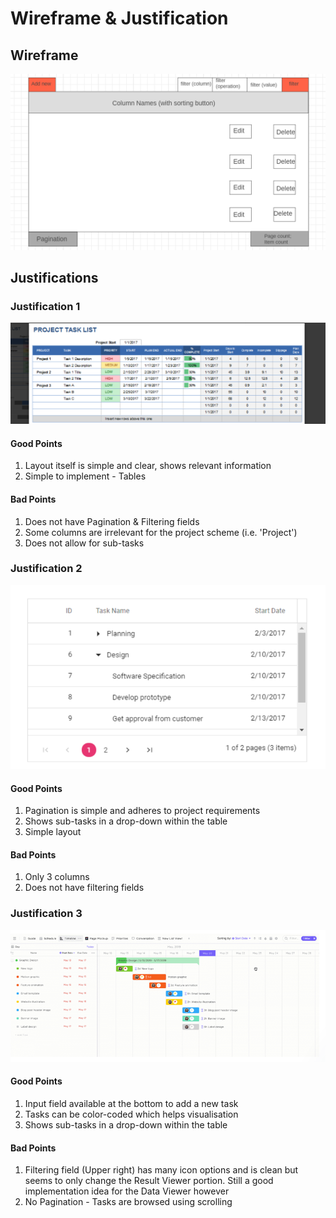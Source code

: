 # Wireframe & Justification

## Wireframe

![Wireframe](justifications/Data_viewer_wireframe.png)

## Justifications

### Justification 1

![Justification 1](justifications/Data_viewer_layout.png)

#### Good Points

1. Layout itself is simple and clear, shows relevant information
2. Simple to implement - Tables

#### Bad Points

1. Does not have Pagination & Filtering fields
2. Some columns are irrelevant for the project scheme (i.e. 'Project')
3. Does not allow for sub-tasks

### Justification 2

![Justification 2](justifications/Data_viewer_Pagination.png)

#### Good Points

1. Pagination is simple and adheres to project requirements
2. Shows sub-tasks in a drop-down within the table
3. Simple layout

#### Bad Points

1. Only 3 columns
2. Does not have filtering fields

### Justification 3

![Justification 3](justifications/possible_wireframe.png)

#### Good Points

1. Input field available at the bottom to add a new task
2. Tasks can be color-coded which helps visualisation
3. Shows sub-tasks in a drop-down within the table

#### Bad Points

1. Filtering field (Upper right) has many icon options and is clean but seems to only change the Result Viewer portion. Still a good implementation idea for the Data Viewer however
2. No Pagination - Tasks are browsed using scrolling